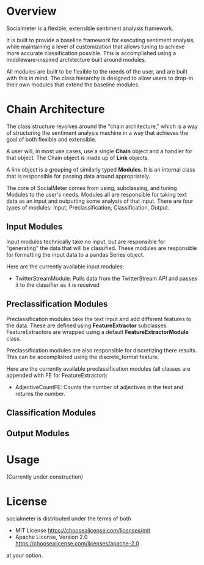# Overview
Socialmeter is a flexible, extensible sentiment analysis framework.

It is built to provide a baseline framework for executing sentiment analysis,
while maintaining a level of customization that allows tuning
to achieve more accurate classification possible. This is accomplished using
a middleware-inspired architecture built around modules.

All modules are built to be flexible to the needs of the user, and
are built with this in mind. The class hierarchy is designed to allow
users to drop-in their own modules that extend the baseline modules.

# Chain Architecture
The class structure revolves around the "chain architecture," which is a way
of structuring the sentiment analysis machine in a way that achieves the goal
of both flexible and extensible.

A user will, in most use cases, use a single **Chain** object and a handler for
that object. The Chain object is made up of **Link** objects.

A link object is a grouping of similarly typed **Modules**. It is an internal
class that is responsible for passing data around appropriately.

The core of SocialMeter comes from using, subclassing, and tuning Modules to
the user's needs. Modules all are responsible for taking text data as
an input and outputting some analysis of that input. There are four types
of modules: Input, Preclassification, Classification, Output.

## Input Modules
Input modules technically take no input, but are responsible for "generating"
the data that will be classified. These modules are responsible for formatting
the input data to a pandas Series object.

Here are the currently available input modules:
- TwitterStreamModule: Pulls data from the TwitterStream API and passes it to
the classifier as it is received

## Preclassification Modules
Preclassification modules take the text input and add different features to the
data. These are defined using **FeatureExtractor** subclasses. FeatureExtractors
are wrapped using a default **FeatureExtractorModule** class.

Preclassification modules are also responsible for discretizing there results. This
can be accomplished using the discrete_format feature.

Here are the currently available preclassification modules (all classes are
appended with FE for FeatureExtractor):
- AdjectiveCountFE: Counts the number of adjectives in the text and returns the number.

## Classification Modules

## Output Modules

# Usage
(Currently under construction)

# License

socialmeter is distributed under the terms of both

- MIT License <https://choosealicense.com/licenses/mit>
- Apache License, Version 2.0 <https://choosealicense.com/licenses/apache-2.0>

at your option.
